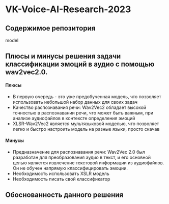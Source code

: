# VK-Voice-AI-Research-2023
## Содержимое репозитория
model 

## Плюсы и минусы решения задачи классификации эмоций в аудио с помощью wav2vec2.0. 
#### Плюсы
* В первую очередь - это уже предобученная модель, что позволяет использовать небольшой набор данных для своих задач
* Качество распознавания речи: Wav2Vec2 обладает высокой точностью в распознавании речи, что может быть важным, при анализе аудиофайлов в контексте определения эмоций
* XLSR-Wav2Vec2 является мультязыковой моделью, что позволяет легко и быстро настроить модель на разные языки, просто скачав

#### Минусы
* Предназначение для распознавания речи: Wav2Vec 2.0 был разработан для преобразования аудио в текст, и его основной целью является извлечение текстовой информации из аудиофайлов. Он не обучен напрямую классифицировать эмоции.
* Необходимость использовать XSLR модель
* Необходимость писать свой классификатор

## Обоснованность данного решения
